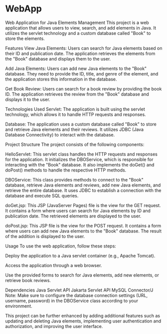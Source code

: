 # WebApp
Web Application for Java Elements Management
This project is a web application that allows users to view, search, and add elements in Java. It utilizes the servlet technology and a custom database called "Book" to store the elements.

Features
View Java Elements: Users can search for Java elements based on their ID and publication date. The application retrieves the elements from the "Book" database and displays them to the user.

Add Java Elements: Users can add new Java elements to the "Book" database. They need to provide the ID, title, and genre of the element, and the application stores this information in the database.

Get Book Review: Users can search for a book review by providing the book ID. The application retrieves the review from the "Book" database and displays it to the user.

Technologies Used
Servlet: The application is built using the servlet technology, which allows it to handle HTTP requests and responses.

Database: The application uses a custom database called "Book" to store and retrieve Java elements and their reviews. It utilizes JDBC (Java Database Connectivity) to interact with the database.

Project Structure
The project consists of the following components:

HelloServlet: This servlet class handles the HTTP requests and responses for the application. It initializes the DBOService, which is responsible for interacting with the "Book" database. It also implements the doGet() and doPost() methods to handle the respective HTTP methods.

DBOService: This class provides methods to connect to the "Book" database, retrieve Java elements and reviews, add new Java elements, and retrieve the entire database. It uses JDBC to establish a connection with the database and execute SQL queries.

doGet.jsp: This JSP (JavaServer Pages) file is the view for the GET request. It contains a form where users can search for Java elements by ID and publication date. The retrieved elements are displayed to the user.

doPost.jsp: This JSP file is the view for the POST request. It contains a form where users can add new Java elements to the "Book" database. The result of the addition is displayed to the user.

Usage
To use the web application, follow these steps:

Deploy the application to a Java servlet container (e.g., Apache Tomcat).

Access the application through a web browser.

Use the provided forms to search for Java elements, add new elements, or retrieve book reviews.

Dependencies
Java Servlet API
Jakarta Servlet API
MySQL Connector/J
Note: Make sure to configure the database connection settings (URL, username, password) in the DBOService class according to your environment.

This project can be further enhanced by adding additional features such as updating and deleting Java elements, implementing user authentication and authorization, and improving the user interface.
